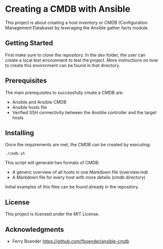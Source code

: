# Creating a CMDB with Ansible

This project is about creating a host inventory or CMDB (Configuration Management Database) by leveraging the Ansible gather facts module. 

## Getting Started

First make sure to clone the repository. In the *dev* folder, the user can create a local test environment to test the project. More instructions on how to create this environment can be found in that directory.

## Prerequisites

The main prerequisites to successfully create a CMDB are:
* Ansible and Ansible CMDB
* Ansible hosts file
* Verified SSH connectivity between the Ansible controller and the target hosts

## Installing

Once the requirements are met, the CMDB can be created by executing:

```
./cmdb.sh
```
This script will generate two formats of CMDB:
* A generic overview of all hosts in one Markdown file (overview.md)
* A Markdown file for every host with more details (cmdb directory)

Initial examples of this files can be found already in the repository.

## License

This project is licensed under the MIT License.

## Acknowledgments

* Ferry Boender https://github.com/fboender/ansible-cmdb